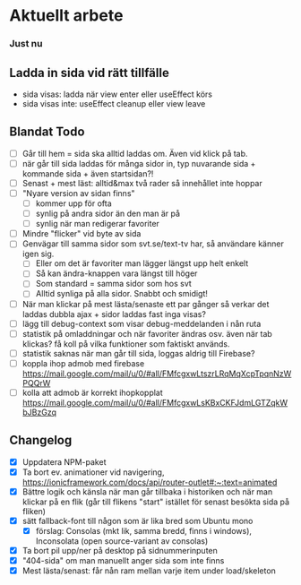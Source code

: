 # Aktuellt arbete

### Just nu

## Ladda in sida vid rätt tillfälle

- sida visas: ladda när view enter eller useEffect körs
- sida visas inte: useEffect cleanup eller view leave

## Blandat Todo

- [ ] Går till hem = sida ska alltid laddas om. Även vid klick på tab.
- [ ] när går till sida laddas för många sidor in, typ nuvarande sida + kommande sida + även startsidan?!
- [ ] Senast + mest läst: alltid&max två rader så innehållet inte hoppar
- [ ] "Nyare version av sidan finns"
  - [ ] kommer upp för ofta
  - [ ] synlig på andra sidor än den man är på
  - [ ] synlig när man redigerar favoriter
- [ ] Mindre "flicker" vid byte av sida
- [ ] Genvägar till samma sidor som svt.se/text-tv har, så användare känner igen sig.
  - [ ] Eller om det är favoriter man lägger längst upp helt enkelt
  - [ ] Så kan ändra-knappen vara längst till höger
  - [ ] Som standard = samma sidor som hos svt
  - [ ] Alltid synliga på alla sidor. Snabbt och smidigt!
- [ ] När man klickar på mest lästa/senaste ett par gånger så verkar det laddas dubbla ajax + sidor laddas fast inga visas?
- [ ] lägg till debug-context som visar debug-meddelanden i nån ruta
- [ ] statistik på omladdningar och när favoriter ändras osv. även när tab klickas? få koll på vilka funktioner som faktiskt används.
- [ ] statistik saknas när man går till sida, loggas aldrig till Firebase?
- [ ] koppla ihop admob med firebase https://mail.google.com/mail/u/0/#all/FMfcgxwLtszrLRqMqXcpTpqnNzWPQQrW
- [ ] kolla att admob är korrekt ihopkopplat https://mail.google.com/mail/u/0/#all/FMfcgxwLsKBxCKFJdmLGTZqkWbJBzGzq

## Changelog

- [x] Uppdatera NPM-paket
- [x] Ta bort ev. animationer vid navigering, https://ionicframework.com/docs/api/router-outlet#:~:text=animated
- [x] Bättre logik och känsla när man går tillbaka i historiken och när man klickar på en flik (går till flikens "start" istället för senast besökta sida på fliken)
- [x] sätt fallback-font till någon som är lika bred som Ubuntu mono
  - [x] förslag: Consolas (mkt lik, samma bredd, finns i windows), Inconsolata (open source-variant av consolas)
- [x] Ta bort pil upp/ner på desktop på sidnummerinputen
- [x] "404-sida" om man manuellt anger sida som inte finns
- [x] Mest lästa/senast: får nån ram mellan varje item under load/skeleton
